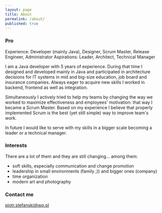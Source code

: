 ```yaml
---
layout: page
title: About
permalink: /about/
published: true
---
```

### Pro

Experience: Developer (mainly Java), Designer, Scrum Master, Release Engineer, Administrator
Aspirations: Leader, Architect, Technical Manager

I am a Java developer with 5 years of experience. During that time I designed and developed mainly in Java and participated in architecture decisions for IT systems in mid and big-size education, job board and insurance companies. Always eager to acquire new skills I worked in backend, frontend as well as integration. 

Simultaneously I actively tried to help my teams by changing the way we worked to maximize effectiveness and employees' motivation: that way I became a Scrum Master. Based on my experience I believe that properly implemented Scrum is the best (yet still simple) way to improve team's work. 

In future I would like to serve with my skills in a bigger scale becoming a leader or a technical manager.

### Interests

There are a lot of them and they are still changing... among them:
- soft skills, especially communication and change promotion
- leadership in small environments (family ;)) and bigger ones (company)
- time organization
- modern art and photography 

### Contact me

[piotr.stefanski@wp.pl](mailto:piotr.stefanski@wp.pl)

